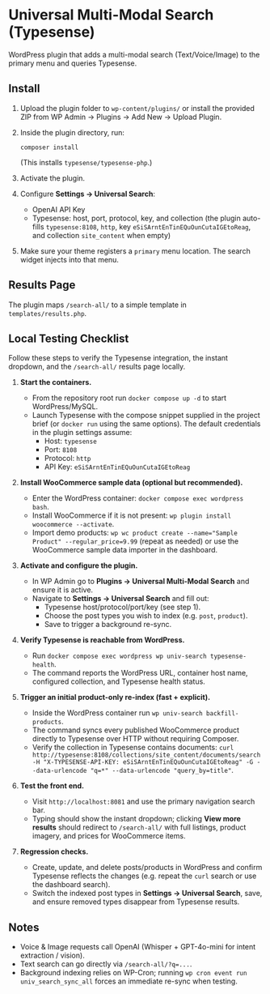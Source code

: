 # Universal Multi-Modal Search (Typesense)

WordPress plugin that adds a multi-modal search (Text/Voice/Image) to the primary menu and queries Typesense.


## Install

1. Upload the plugin folder to `wp-content/plugins/` or install the provided ZIP from WP Admin → Plugins → Add New → Upload Plugin.
2. Inside the plugin directory, run:

   ```
   composer install
   ```
   (This installs `typesense/typesense-php`.)

3. Activate the plugin.

4. Configure **Settings → Universal Search**:
   - OpenAI API Key
   - Typesense: host, port, protocol, key, and collection (the plugin auto-fills `typesense:8108`, `http`, key `eSiSArntEnTinEQuOunCutaIGEtoReag`, and collection `site_content` when empty)

5. Make sure your theme registers a `primary` menu location. The search widget injects into that menu.

## Results Page

The plugin maps `/search-all/` to a simple template in `templates/results.php`.

## Local Testing Checklist

Follow these steps to verify the Typesense integration, the instant dropdown, and the `/search-all/` results page locally.

1. **Start the containers.**
   - From the repository root run `docker compose up -d` to start WordPress/MySQL.
   - Launch Typesense with the compose snippet supplied in the project brief (or `docker run` using the same options). The default credentials in the plugin settings assume:
     - Host: `typesense`
     - Port: `8108`
     - Protocol: `http`
     - API Key: `eSiSArntEnTinEQuOunCutaIGEtoReag`

2. **Install WooCommerce sample data (optional but recommended).**
   - Enter the WordPress container: `docker compose exec wordpress bash`.
   - Install WooCommerce if it is not present: `wp plugin install woocommerce --activate`.
   - Import demo products: `wp wc product create --name="Sample Product" --regular_price=9.99` (repeat as needed) or use the WooCommerce sample data importer in the dashboard.

3. **Activate and configure the plugin.**
   - In WP Admin go to **Plugins → Universal Multi-Modal Search** and ensure it is active.
   - Navigate to **Settings → Universal Search** and fill out:
     - Typesense host/protocol/port/key (see step 1).
     - Choose the post types you wish to index (e.g. `post`, `product`).
     - Save to trigger a background re-sync.

4. **Verify Typesense is reachable from WordPress.**
   - Run `docker compose exec wordpress wp univ-search typesense-health`.
   - The command reports the WordPress URL, container host name, configured collection, and Typesense health status.

5. **Trigger an initial product-only re-index (fast + explicit).**
   - Inside the WordPress container run `wp univ-search backfill-products`.
   - The command syncs every published WooCommerce product directly to Typesense over HTTP without requiring Composer.
   - Verify the collection in Typesense contains documents: `curl http://typesense:8108/collections/site_content/documents/search -H "X-TYPESENSE-API-KEY: eSiSArntEnTinEQuOunCutaIGEtoReag" -G --data-urlencode "q=*" --data-urlencode "query_by=title"`.

6. **Test the front end.**
   - Visit `http://localhost:8081` and use the primary navigation search bar.
   - Typing should show the instant dropdown; clicking **View more results** should redirect to `/search-all/` with full listings, product imagery, and prices for WooCommerce items.

7. **Regression checks.**
   - Create, update, and delete posts/products in WordPress and confirm Typesense reflects the changes (e.g. repeat the `curl` search or use the dashboard search).
   - Switch the indexed post types in **Settings → Universal Search**, save, and ensure removed types disappear from Typesense results.

## Notes

- Voice & Image requests call OpenAI (Whisper + GPT-4o-mini for intent extraction / vision).
- Text search can go directly via `/search-all/?q=...`.
- Background indexing relies on WP-Cron; running `wp cron event run univ_search_sync_all` forces an immediate re-sync when testing.

